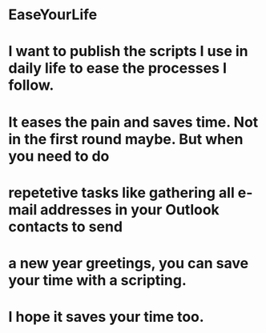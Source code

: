 # EaseYourLife
# I want to publish the scripts I use in daily life to ease the processes I follow.
# It eases the pain and saves time. Not in the first round maybe. But when you need to do
# repetetive tasks like gathering all e-mail addresses in your Outlook contacts to send 
# a new year greetings, you can save your time with a scripting.
# I hope it saves your time too. 
